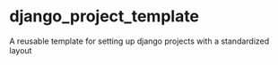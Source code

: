 # django_project_template
A reusable template for setting up django projects with a standardized layout
